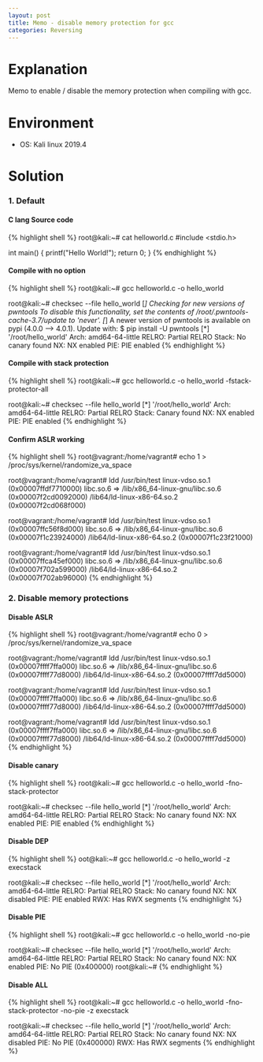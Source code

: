 ```yaml
---
layout: post
title: Memo - disable memory protection for gcc
categories: Reversing
---
```


# Explanation
Memo to enable / disable the memory protection when compiling with gcc.

# Environment
* OS: Kali linux 2019.4

# Solution
### 1. Default

#### C lang Source code
{% highlight shell %}
root@kali:~# cat helloworld.c 
#include <stdio.h>

int main() {
   printf("Hello World!");
   return 0;
}
{% endhighlight %}

#### Compile with no option
{% highlight shell %}
root@kali:~# gcc helloworld.c -o hello_world

root@kali:~# checksec --file hello_world
[*] Checking for new versions of pwntools
    To disable this functionality, set the contents of /root/.pwntools-cache-3.7/update to 'never'.
[*] A newer version of pwntools is available on pypi (4.0.0 --> 4.0.1).
    Update with: $ pip install -U pwntools
[*] '/root/hello_world'
    Arch:     amd64-64-little
    RELRO:    Partial RELRO
    Stack:    No canary found
    NX:       NX enabled
    PIE:      PIE enabled
{% endhighlight %}

#### Compile with stack protection
{% highlight shell %}
root@kali:~# gcc helloworld.c -o hello_world -fstack-protector-all

root@kali:~# checksec --file hello_world 
[*] '/root/hello_world'
    Arch:     amd64-64-little
    RELRO:    Partial RELRO
    Stack:    Canary found
    NX:       NX enabled
    PIE:      PIE enabled
{% endhighlight %}

#### Confirm ASLR working
{% highlight shell %}
root@vagrant:/home/vagrant# echo 1 > /proc/sys/kernel/randomize_va_space

root@vagrant:/home/vagrant# ldd /usr/bin/test
	linux-vdso.so.1 (0x00007ffdf7710000)
	libc.so.6 => /lib/x86_64-linux-gnu/libc.so.6 (0x00007f2cd0092000)
	/lib64/ld-linux-x86-64.so.2 (0x00007f2cd068f000)

root@vagrant:/home/vagrant# ldd /usr/bin/test
	linux-vdso.so.1 (0x00007ffc56f8d000)
	libc.so.6 => /lib/x86_64-linux-gnu/libc.so.6 (0x00007f1c23924000)
	/lib64/ld-linux-x86-64.so.2 (0x00007f1c23f21000)

root@vagrant:/home/vagrant# ldd /usr/bin/test
	linux-vdso.so.1 (0x00007ffca45ef000)
	libc.so.6 => /lib/x86_64-linux-gnu/libc.so.6 (0x00007f702a599000)
	/lib64/ld-linux-x86-64.so.2 (0x00007f702ab96000)
{% endhighlight %}

### 2. Disable memory protections
#### Disable ASLR
{% highlight shell %}
root@vagrant:/home/vagrant# echo 0 > /proc/sys/kernel/randomize_va_space

root@vagrant:/home/vagrant# ldd /usr/bin/test
	linux-vdso.so.1 (0x00007ffff7ffa000)
	libc.so.6 => /lib/x86_64-linux-gnu/libc.so.6 (0x00007ffff77d8000)
	/lib64/ld-linux-x86-64.so.2 (0x00007ffff7dd5000)

root@vagrant:/home/vagrant# ldd /usr/bin/test
	linux-vdso.so.1 (0x00007ffff7ffa000)
	libc.so.6 => /lib/x86_64-linux-gnu/libc.so.6 (0x00007ffff77d8000)
	/lib64/ld-linux-x86-64.so.2 (0x00007ffff7dd5000)

root@vagrant:/home/vagrant# ldd /usr/bin/test
	linux-vdso.so.1 (0x00007ffff7ffa000)
	libc.so.6 => /lib/x86_64-linux-gnu/libc.so.6 (0x00007ffff77d8000)
	/lib64/ld-linux-x86-64.so.2 (0x00007ffff7dd5000)
{% endhighlight %}

#### Disable canary
{% highlight shell %}
root@kali:~# gcc helloworld.c -o hello_world -fno-stack-protector

root@kali:~# checksec --file hello_world 
[*] '/root/hello_world'
    Arch:     amd64-64-little
    RELRO:    Partial RELRO
    Stack:    No canary found
    NX:       NX enabled
    PIE:      PIE enabled
{% endhighlight %}

#### Disable DEP
{% highlight shell %}
oot@kali:~# gcc helloworld.c -o hello_world -z execstack

root@kali:~# checksec --file hello_world 
[*] '/root/hello_world'
    Arch:     amd64-64-little
    RELRO:    Partial RELRO
    Stack:    No canary found
    NX:       NX disabled
    PIE:      PIE enabled
    RWX:      Has RWX segments
{% endhighlight %}

#### Disable PIE
{% highlight shell %}
root@kali:~# gcc helloworld.c -o hello_world -no-pie

root@kali:~# checksec --file hello_world 
[*] '/root/hello_world'
    Arch:     amd64-64-little
    RELRO:    Partial RELRO
    Stack:    No canary found
    NX:       NX enabled
    PIE:      No PIE (0x400000)
root@kali:~# 
{% endhighlight %}

#### Disable ALL
{% highlight shell %}
root@kali:~# gcc helloworld.c -o hello_world -fno-stack-protector -no-pie -z execstack

root@kali:~# checksec --file hello_world 
[*] '/root/hello_world'
    Arch:     amd64-64-little
    RELRO:    Partial RELRO
    Stack:    No canary found
    NX:       NX disabled
    PIE:      No PIE (0x400000)
    RWX:      Has RWX segments
{% endhighlight %}
